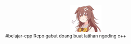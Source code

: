 <div align="center"><img width="100" src="images.jpeg"></img></div>
#belajar-cpp
Repo gabut doang buat latihan ngoding c++
